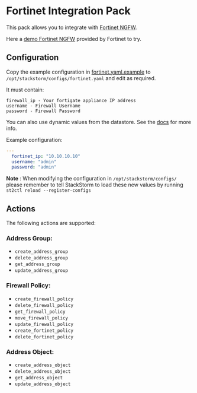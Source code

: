 # Fortinet Integration Pack
This pack allows you to integrate with
[Fortinet NGFW](https://www.fortinet.com/products/next-generation-firewall.html).

Here a [demo Fortinet NGFW](https://fortigate.fortidemo.com) provided by Fortinet to try.

## Configuration
Copy the example configuration in [fortinet.yaml.example](./fortinet.yaml.example) to 
`/opt/stackstorm/configs/fortinet.yaml` and edit as required.

It must contain:

```
firewall_ip - Your fortigate appliance IP address
username - Firewall Username
password - Firewall Password
```

You can also use dynamic values from the datastore. See the 
[docs](https://docs.stackstorm.com/reference/pack_configs.html) for more info.

Example configuration:

```yaml
---
  fortinet_ip: "10.10.10.10"
  username: "admin"
  password: "admin"
```

**Note** : When modifying the configuration in `/opt/stackstorm/configs/` please
           remember to tell StackStorm to load these new values by running
           `st2ctl reload --register-configs`


## Actions

The following actions are supported:

### Address Group:
* ``create_address_group``
* ``delete_address_group``
* ``get_address_group``
* ``update_address_group``
 
### Firewall Policy:
* ``create_firewall_policy``
* ``delete_firewall_policy``
* ``get_firewall_policy``
* ``move_firewall_policy``
* ``update_firewall_policy``
* ``create_fortinet_policy``
* ``delete_fortinet_policy``
 
### Address Object:
* ``create_address_object``
* ``delete_address_object``
* ``get_address_object``
* ``update_address_object``
